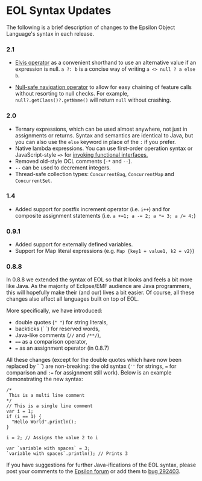 # EOL Syntax Updates

The following is a brief description of changes to the Epsilon Object
Language's syntax in each release.

### 2.1

-   [Elvis operator](https://en.wikipedia.org/wiki/Elvis_operator) as a convenient
    shorthand to use an alternative value if an expression is null.
    `a ?: b` is a concise way of writing `a <> null ? a else b`.

-   [Null-safe navigation operator](https://en.wikipedia.org/wiki/Safe_navigation_operator)
    to allow for easy chaining of feature calls without resorting to null checks.
    For example, `null?.getClass()?.getName()` will return `null` without crashing.

### 2.0

-   Ternary expressions, which can be used almost anywhere, not just in
    assignments or returns. Syntax and semantics are identical to Java,
    but you can also use the `else` keyword in place of the `:` if you
    prefer.
-   Native lambda expressions. You can use first-order operation syntax
    or JavaScript-style `=>` for [invoking functional
    interfaces.](http://eclipse.org/epsilon/doc/articles/eol-syntax-updates/../lambda-expressions)
-   Removed old-style OCL comments (`-*` and `--`).
-   `--` can be used to decrement integers.
-   Thread-safe collection types: `ConcurrentBag`, `ConcurrentMap` and
    `ConcurrentSet`.

### 1.4

-   Added support for postfix increment operator (i.e. `i++`) and for
    composite assignment statements (i.e.
    `a +=1; a -= 2; a *= 3; a /= 4;`)

### 0.9.1

-   Added support for externally defined variables.
-   Support for Map literal expressions (e.g.
    `Map {key1 = value1, k2 = v2}`)

### 0.8.8

In 0.8.8 we extended the syntax of EOL so that it looks and feels a bit
more like Java. As the majority of Eclipse/EMF audience are Java
programmers, this will hopefully make their (and our) lives a bit
easier. Of course, all these changes also affect all languages built on
top of EOL.

More specifically, we have introduced:

-   double quotes (`" "`) for string literals,
-   backticks (\` \`) for reserved words,
-   Java-like comments (`//` and `/**/`),
-   `==` as a comparison operator,
-   `=` as an assignment operator (in 0.8.7)

All these changes (except for the double quotes which have now been
replaced by \` \`) are non-breaking: the old syntax (`''` for strings,
`=` for comparison and `:=` for assignment still work). Below is an
example demonstrating the new syntax:

```eol
/*
 This is a multi line comment
*/
// This is a single line comment
var i = 1;
if (i == 1) {
  "Hello World".println();
}

i = 2; // Assigns the value 2 to i

var `variable with spaces` = 3;
`variable with spaces`.println(); // Prints 3
```

If you have suggestions for further Java-ifications of the EOL syntax,
please post your comments to the [Epsilon
forum](http://eclipse.org/epsilon/doc/articles/eol-syntax-updates/../../../forum)
or add them to [bug
292403](https://bugs.eclipse.org/bugs/show_bug.cgi?id=292403).

